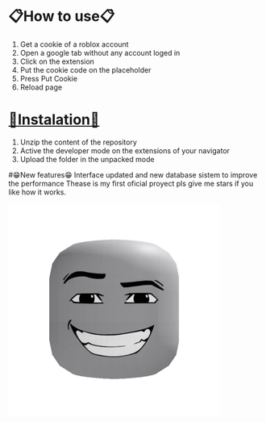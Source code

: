 # 📋How to use📋
1. Get a cookie of a roblox account
2. Open a google tab without any account loged in
3. Click on the extension 
4. Put the cookie code on the placeholder
5. Press Put Cookie
6. Reload page


# [📙Instalation📙](https://github.com/elfleoncha/Roblox-cookie-login/archive/refs/heads/main.zip)
1. Unzip the content of the repository
2. Active the developer mode on the extensions of your navigator
3. Upload the folder in the unpacked mode


#😁New features😁
Interface updated and new database sistem to improve the performance 
Thease is my first oficial proyect pls give me stars if you like how it works.


![Face roblox](Bruh.jpg)
